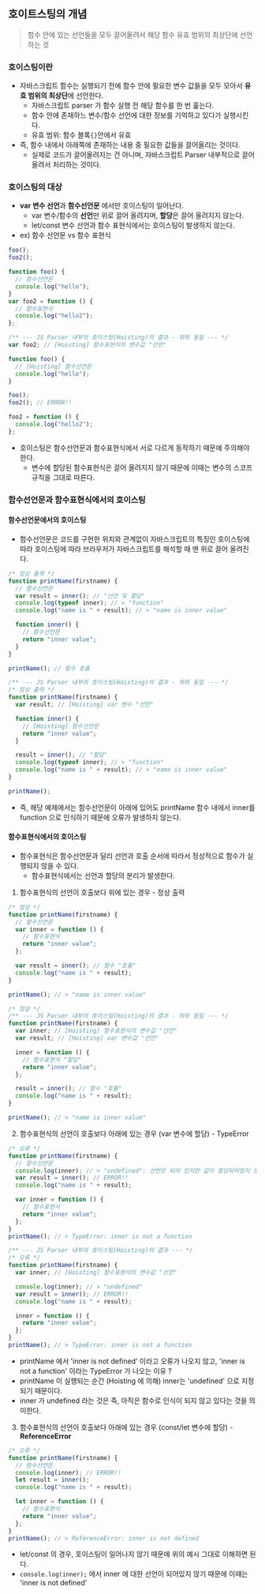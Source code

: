 ## 호이트스팅의 개념

> 함수 안에 있는 선언들을 모두 끌어올려서 해당 함수 유효 범위의 최상단에 선언하는 것

### 호이스팅이란

- 자바스크립트 함수는 실행되기 전에 함수 안에 필요한 변수 값들을 모두 모아서 **유효 범위의 최상단**에 선언한다.
  - 자바스크립트 parser 가 함수 실행 전 해당 함수를 한 번 훑는다.
  - 함수 안에 존재하느 변수/함수 선언에 대한 정보를 기억하고 있다가 실행시킨다.
  - 유효 범위: 함수 블록`{}`안에서 유효
- 즉, 함수 내에서 아래쪽에 존재하는 내용 중 필요한 값들을 끌어올리는 것이다.
  - 실제로 코드가 끌어올려지는 건 아니며, 자바스크립트 Parser 내부적으로 끌어올려서 처리하는 것이다.

### 호이스팅의 대상

- **var 변수 선언**과 **함수선언문** 에서만 호이스팅이 일어난다.
  - var 변수/함수의 **선언**만 위로 끌어 올려지며, **할당**은 끌어 올려지지 않는다.
  - let/const 변수 선언과 함수 표현식에서는 호이스팅이 발생하지 않는다.
- ex) 함수 선언문 vs 함수 표현식

```js
foo();
foo2();

function foo() {
  // 함수선언문
  console.log("hello");
}
var foo2 = function () {
  // 함수표현식
  console.log("hello2");
};
```

```js
/** --- JS Parser 내부의 호이스팅(Hoisting)의 결과 - 위와 동일 --- */
var foo2; // [Hoisting] 함수표현식의 변수값 "선언"

function foo() {
  // [Hoisting] 함수선언문
  console.log("hello");
}

foo();
foo2(); // ERROR!!

foo2 = function () {
  console.log("hello2");
};
```

- 호이스팅은 함수선언문과 함수표현식에서 서로 다르게 동작하기 때문에 주의해야 한다.
  - 변수에 할당된 함수표현식은 끌어 올려지지 않기 때문에 이때는 변수의 스코프 규칙을 그대로 따른다.

### 함수선언문과 함수표현식에서의 호이스팅

#### 함수선언문에서의 호이스팅

- 함수선언문은 코드를 구현한 위치와 관계없이 자바스크립트의 특징인 호이스팅에 따라 호이스팅에 따라 브라우저가 자바스크립트를 해석할 때 맨 위로 끌어 올려진다.

```js
/* 정상 출력 */
function printName(firstname) {
  // 함수선언문
  var result = inner(); // "선언 및 할당"
  console.log(typeof inner); // > "function"
  console.log("name is " + result); // > "name is inner value"

  function inner() {
    // 함수선언문
    return "inner value";
  }
}

printName(); // 함수 호출
```

```js
/** --- JS Parser 내부의 호이스팅(Hoisting)의 결과 - 위와 동일 --- */
/* 정상 출력 */
function printName(firstname) {
  var result; // [Hoisting] var 변수 "선언"

  function inner() {
    // [Hoisting] 함수선언문
    return "inner value";
  }

  result = inner(); // "할당"
  console.log(typeof inner); // > "function"
  console.log("name is " + result); // > "name is inner value"
}

printName();
```

- 즉, 해당 예제에서는 함수선언문이 아래에 있어도 printName 함수 내에서 inner를 function 으로 인식하기 때문에 오류가 발생하지 않는다.

#### 함수표현식에서의 호이스팅

- 함수표현식은 함수선언문과 달리 선언과 호출 순서에 따라서 정상적으로 함수가 실행되지 않을 수 있다.
  - 함수표현식에서는 선언과 할당의 분리가 발생한다.

1. 함수표현식의 선언이 호출보다 위에 있는 경우 - 정상 출력

```js
/* 정상 */
function printName(firstname) {
  // 함수선언문
  var inner = function () {
    // 함수표현식
    return "inner value";
  };

  var result = inner(); // 함수 "호출"
  console.log("name is " + result);
}

printName(); // > "name is inner value"
```

```js
/* 정상 */
/** --- JS Parser 내부의 호이스팅(Hoisting)의 결과 - 위와 동일 --- */
function printName(firstname) {
  var inner; // [Hoisting] 함수표현식의 변수값 "선언"
  var result; // [Hoisting] var 변수값 "선언"

  inner = function () {
    // 함수표현식 "할당"
    return "inner value";
  };

  result = inner(); // 함수 "호출"
  console.log("name is " + result);
}

printName(); // > "name is inner value"
```

2. 함수표현식의 선언이 호출보다 아래에 있는 경우 (var 변수에 할당) - TypeError

```js
/* 오류 */
function printName(firstname) {
  // 함수선언문
  console.log(inner); // > "undefined": 선언은 되어 있지만 값이 할당되어있지 않은 경우
  var result = inner(); // ERROR!!
  console.log("name is " + result);

  var inner = function () {
    // 함수표현식
    return "inner value";
  };
}
printName(); // > TypeError: inner is not a function
```

```js
/** --- JS Parser 내부의 호이스팅(Hoisting)의 결과 --- */
/* 오류 */
function printName(firstname) {
  var inner; // [Hoisting] 함수표현식의 변수값 "선언"

  console.log(inner); // > "undefined"
  var result = inner(); // ERROR!!
  console.log("name is " + result);

  inner = function () {
    return "inner value";
  };
}
printName(); // > TypeError: inner is not a function
```

- printName 에서 'inner is not defined' 이라고 오류가 나오지 않고, 'inner is not a function' 이라는 TypeError 가 나오는 이유 ?
- printName 이 실행되는 순간 (Hoisting 에 의해) inner는 'undefined' 으로 지정되기 때문이다.
- inner 가 undefined 라는 것은 즉, 아직은 함수로 인식이 되지 않고 있다는 것을 의미한다.

3. 함수표현식의 선언이 호출보다 아래에 있는 경우 (const/let 변수에 할당) - **ReferenceError**

```js
/* 오류 */
function printName(firstname) {
  // 함수선언문
  console.log(inner); // ERROR!!
  let result = inner();
  console.log("name is " + result);

  let inner = function () {
    // 함수표현식
    return "inner value";
  };
}
printName(); // > ReferenceError: inner is not defined
```

- let/const 의 경우, 호이스팅이 일어나지 않기 때문에 위의 예시 그대로 이해하면 된다.
- `console.log(inner);` 에서 inner 에 대한 선언이 되어있지 않기 때문에 이때는 'inner is not defined'
